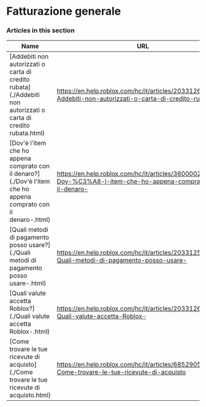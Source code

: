 # Fatturazione generale  
### Articles in this section
Name|URL
-|-
[Addebiti non autorizzati o carta di credito rubata](./Addebiti non autorizzati o carta di credito rubata.html) |https://en.help.roblox.com/hc/it/articles/203312650-Addebiti-non-autorizzati-o-carta-di-credito-rubata
[Dov'è l'item che ho appena comprato con il denaro?](./Dov'è l'item che ho appena comprato con il denaro-.html) |https://en.help.roblox.com/hc/it/articles/360000230723-Dov-%C3%A8-l-item-che-ho-appena-comprato-con-il-denaro-
[Quali metodi di pagamento posso usare?](./Quali metodi di pagamento posso usare-.html) |https://en.help.roblox.com/hc/it/articles/203312580-Quali-metodi-di-pagamento-posso-usare-
[Quali valute accetta Roblox?](./Quali valute accetta Roblox-.html) |https://en.help.roblox.com/hc/it/articles/203312600-Quali-valute-accetta-Roblox-
[Come trovare le tue ricevute di acquisto](./Come trovare le tue ricevute di acquisto.html) |https://en.help.roblox.com/hc/it/articles/6852905161876-Come-trovare-le-tue-ricevute-di-acquisto